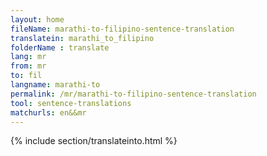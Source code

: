 ```yaml
---
layout: home
fileName: marathi-to-filipino-sentence-translation
translatein: marathi_to_filipino
folderName : translate
lang: mr
from: mr
to: fil
langname: marathi-to
permalink: /mr/marathi-to-filipino-sentence-translation
tool: sentence-translations
matchurls: en&&mr
---
```

{% include section/translateinto.html %}
